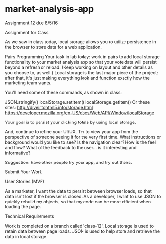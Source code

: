 # market-analysis-app

Assignment 12 due 8/5/16

Assignment for Class

As we saw in class today, local storage allows you to utilize persistence in the browser to store data for a web application.

Pairs Programming Your task in lab today: work in pairs to add local storage functionality to your market analysis app so that your vote data will persist beyond a refresh or reload. (Keep working on layout and other details as you choose to, as well.) Local storage is the last major piece of the project: after that, it's just making everything look and function exactly how the marketing team wants.

You'll need some of these commands, as shown in class:

JSON.stringify()
localStorage.setItem()
localStorage.getItem()
Or these sites:
http://diveintohtml5.info/storage.html
https://developer.mozilla.org/en-US/docs/Web/API/Window/localStorage

Your goal is to persist your clicking totals by using local storage.

And, continue to refine your UI/UX. Try to view your app from the perspective of someone seeing it for the very first time. What instructions or background would you like to see? Is the navigation clear? How is the feel and flow? What of the feedback to the user... is it interesting and informative?

Suggestion: have other people try your app, and try out theirs.

Submit Your Work

User Stories (MVP)

As a marketer, I want the data to persist between browser loads, so that data isn't lost if the browser is closed.
As a developer, I want to use JSON to quickly rebuild my objects, so that my code can be more efficient when loading the page.

Technical Requirements

Work is completed on a branch called 'class-12'.
Local storage is used to retain data between page loads.
JSON is used to help store and retrieve the data in local storage.
